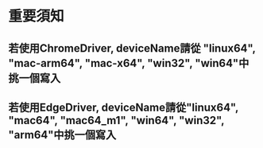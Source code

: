 # 重要須知

## 若使用ChromeDriver, deviceName請從 "linux64", "mac-arm64", "mac-x64", "win32", "win64"中挑一個寫入
## 若使用EdgeDriver, deviceName請從"linux64", "mac64", "mac64_m1", "win64", "win32", "arm64"中挑一個寫入